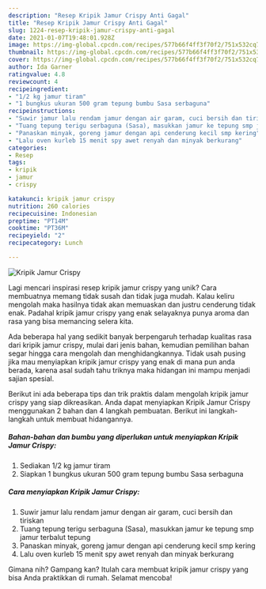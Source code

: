 ```yaml
---
description: "Resep Kripik Jamur Crispy Anti Gagal"
title: "Resep Kripik Jamur Crispy Anti Gagal"
slug: 1224-resep-kripik-jamur-crispy-anti-gagal
date: 2021-01-07T19:48:01.928Z
image: https://img-global.cpcdn.com/recipes/577b66f4ff3f70f2/751x532cq70/kripik-jamur-crispy-foto-resep-utama.jpg
thumbnail: https://img-global.cpcdn.com/recipes/577b66f4ff3f70f2/751x532cq70/kripik-jamur-crispy-foto-resep-utama.jpg
cover: https://img-global.cpcdn.com/recipes/577b66f4ff3f70f2/751x532cq70/kripik-jamur-crispy-foto-resep-utama.jpg
author: Ida Garner
ratingvalue: 4.8
reviewcount: 4
recipeingredient:
- "1/2 kg jamur tiram"
- "1 bungkus ukuran 500 gram tepung bumbu Sasa serbaguna"
recipeinstructions:
- "Suwir jamur lalu rendam jamur dengan air garam, cuci bersih dan tiriskan"
- "Tuang tepung terigu serbaguna (Sasa), masukkan jamur ke tepung smp jamur terbalut tepung"
- "Panaskan minyak, goreng jamur dengan api cenderung kecil smp kering"
- "Lalu oven kurleb 15 menit spy awet renyah dan minyak berkurang"
categories:
- Resep
tags:
- kripik
- jamur
- crispy

katakunci: kripik jamur crispy 
nutrition: 260 calories
recipecuisine: Indonesian
preptime: "PT14M"
cooktime: "PT36M"
recipeyield: "2"
recipecategory: Lunch

---
```



![Kripik Jamur Crispy](https://img-global.cpcdn.com/recipes/577b66f4ff3f70f2/751x532cq70/kripik-jamur-crispy-foto-resep-utama.jpg)

Lagi mencari inspirasi resep kripik jamur crispy yang unik? Cara membuatnya memang tidak susah dan tidak juga mudah. Kalau keliru mengolah maka hasilnya tidak akan memuaskan dan justru cenderung tidak enak. Padahal kripik jamur crispy yang enak selayaknya punya aroma dan rasa yang bisa memancing selera kita.



Ada beberapa hal yang sedikit banyak berpengaruh terhadap kualitas rasa dari kripik jamur crispy, mulai dari jenis bahan, kemudian pemilihan bahan segar hingga cara mengolah dan menghidangkannya. Tidak usah pusing jika mau menyiapkan kripik jamur crispy yang enak di mana pun anda berada, karena asal sudah tahu triknya maka hidangan ini mampu menjadi sajian spesial.


Berikut ini ada beberapa tips dan trik praktis dalam mengolah kripik jamur crispy yang siap dikreasikan. Anda dapat menyiapkan Kripik Jamur Crispy menggunakan 2 bahan dan 4 langkah pembuatan. Berikut ini langkah-langkah untuk membuat hidangannya.

<!--inarticleads1-->

##### Bahan-bahan dan bumbu yang diperlukan untuk menyiapkan Kripik Jamur Crispy:

1. Sediakan 1/2 kg jamur tiram
1. Siapkan 1 bungkus ukuran 500 gram tepung bumbu Sasa serbaguna




<!--inarticleads2-->

##### Cara menyiapkan Kripik Jamur Crispy:

1. Suwir jamur lalu rendam jamur dengan air garam, cuci bersih dan tiriskan
1. Tuang tepung terigu serbaguna (Sasa), masukkan jamur ke tepung smp jamur terbalut tepung
1. Panaskan minyak, goreng jamur dengan api cenderung kecil smp kering
1. Lalu oven kurleb 15 menit spy awet renyah dan minyak berkurang




Gimana nih? Gampang kan? Itulah cara membuat kripik jamur crispy yang bisa Anda praktikkan di rumah. Selamat mencoba!
